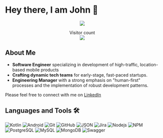 # Hey there, I am John :wave:

<div id="header" align="center">
  <img src="https://i.imgur.com/B4u0FNS.gif"/>
</div>

<p align="center"> 
  Visitor count<br>
  <img src="https://profile-counter.glitch.me/JohnFrontzos/count.svg" />
</p>

## About Me

- **Software Engineer** specializing in development of high-traffic, location-based mobile products
- **Crafting dynamic tech teams** for early-stage, fast-paced startups.
- **Engineering Manager** with a strong emphasis on "human-first" processes and the implementation of robust development patterns.<br>

Please feel free to connect with me on [LinkedIn](https://www.linkedin.com/in/ioannisfrontzos/)

## Languages and Tools 🛠️
![Kotlin](https://img.shields.io/badge/-Kotlin-000000?style=flat&logo=kotlin&logoColor=#B125EA&labelColor=ffffff)
![Android](https://img.shields.io/badge/-Android-000000?style=flat&logo=android&logoColor=#a4c639&labelColor=ffffff)
![Git](https://img.shields.io/badge/-Git-000000?style=flat&logo=git&logoColor=F05032&labelColor=ffffff)
![GitHub](https://img.shields.io/badge/-GitHub-000000?style=flat&logo=github&logoColor=000000&labelColor=ffffff)
![JSON](https://img.shields.io/badge/-JSON-000000?style=flat&logo=JSON&logoColor=000000&labelColor=ffffff)
![Jira](https://img.shields.io/badge/-Jira-000000?style=flat&logo=jira&logoColor=0052CC&&labelColor=ffffff)
![Nodejs](https://img.shields.io/badge/-Nodejs-000000?style=flat&logo=Node.js)
![NPM](https://img.shields.io/badge/-npm-000000?style=flat&logo=npm&labelColor=ffffff)
![PostgreSQL](https://img.shields.io/badge/-PostgreSQL-000000?style=flat&logo=postgresql&logoColor=ffffff&labelColor=336791)
![MySQL](https://img.shields.io/badge/-MySQL-000000?style=flat&logo=mysql&labelColor=ffffff)
![MongoDB](https://img.shields.io/badge/-MongoDB-000000?style=flat&logo=mongodb&labelColor=ffffff)
![Swagger](https://img.shields.io/badge/-Swagger-000000?style=flat&logo=swagger)

<!--
**JohnFrontzos/JohnFrontzos** is a ✨ _special_ ✨ repository because its `README.md` (this file) appears on your GitHub profile.

Here are some ideas to get you started:

- 🌱 I’m currently learning ...
- 👯 I’m looking to collaborate on ...
- 🤔 I’m looking for help with ...
- 💬 Ask me about ...
- 😄 Pronouns: ...
- ⚡ Fun fact: ...
-->

